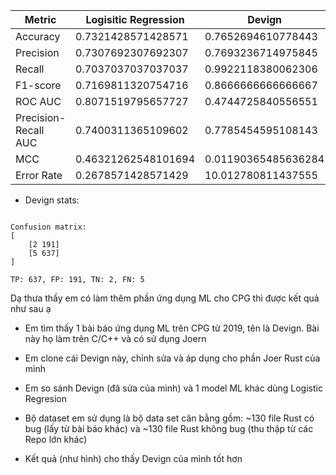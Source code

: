 | Metric               | Logisitic Regression | Devign              | CodeBert + LSTM    | CodeBert + LG      |
| -------------------- | -------------------- | ------------------- | ------------------ | ------------------ |
| Accuracy             | 0.7321428571428571   | 0.7652694610778443  | 0.8035714285714286 | 0.8392857142857143 |
| Precision            | 0.7307692307692307   | 0.7693236714975845  | 0.8076923076923077 | 0.8214285714285714 |
| Recall               | 0.7037037037037037   | 0.9922118380062306  | 0.7777777777777778 | 0.8518518518518519 |
| F1-score             | 0.7169811320754716   | 0.8666666666666667  | 0.7924528301886793 | 0.8363636363636363 |
| ROC AUC              | 0.8071519795657727   | 0.4744725840556551  | 0.8837803320561941 | 0.89272030651341   |
| Precision-Recall AUC | 0.7400311365109602   | 0.7785454595108143  | 0.8284139987006222 | 0.8983631885913974 |
| MCC                  | 0.46321262548101694  | 0.01190365485636284 | 0.606527028944757  | 0.6790046053972701 |
| Error Rate           | 0.2678571428571429   | 10.012780811437555  | 0.1964285714285714 | 0.1607142857142857 |

- Devign stats:

```

Confusion matrix:
[
    [2 191]
    [5 637]
]

TP: 637, FP: 191, TN: 2, FN: 5
```

Dạ thưa thầy em có làm thêm phần ứng dụng ML cho CPG thì được kết quả như sau ạ

- Em tìm thấy 1 bài báo ứng dụng ML trên CPG từ 2019, tên là Devign. Bài này họ làm trên C/C++ và có sử dụng Joern

- Em clone cái Devign này, chỉnh sửa và áp dụng cho phần Joer Rust của mình

- Em so sánh Devign (đã sửa của mình) và 1 model ML khác dùng Logistic Regresion

- Bộ dataset em sử dụng là bộ data set cân bằng gồm: ~130 file Rust có bug (lấy từ bài báo khác) và ~130 file Rust không bug (thu thập từ các Repo lớn khác)

- Kết quả (như hình) cho thấy Devign của mình tốt hơn
